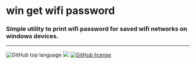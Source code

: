 # win get wifi password

### Simple utility to print wifi password for saved wifi networks on windows devices.

---
![GitHub top language](https://img.shields.io/github/languages/top/cccaaannn/win_get_wifi_password?style=flat-square) ![](https://img.shields.io/github/repo-size/cccaaannn/win_get_wifi_password?style=flat-square) [![GitHub license](https://img.shields.io/github/license/cccaaannn/win_get_wifi_password?style=flat-square)](https://github.com/cccaaannn/win_get_wifi_password/blob/master/LICENSE)
